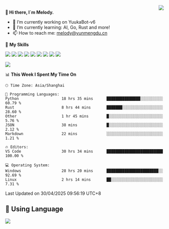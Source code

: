 <a href="#">
  <img align="right" src="https://github-readme-stats.vercel.app/api?username=melodyyuuka&count_private=true&show_icons=true" />
</a>

**👋 Hi there, I`m Melody.**

- 🔭 I’m currently working on YuukaBot-v6
- 🌱 I’m currently learning: AI, Go, Rust and more!
- 📫 How to reach me: melody@yunmengdu.cn

🌟 **My Skills** 

![](https://img.shields.io/badge/-Python-3e74a2?style=flat-square&logo=Python&logoColor=fff)
![](https://img.shields.io/badge/-Java-007396?style=flat-square&logo=OpenJDK&logoColor=fff)
![](https://img.shields.io/badge/-Node.js-339933?style=flat-square&logo=Node.js&logoColor=fff)
![](https://img.shields.io/badge/-Git-f05032?style=flat-square&logo=git&logoColor=fff)
![](https://img.shields.io/badge/-PostgreSQL-4169e1?style=flat-square&logo=PostgreSQL&logoColor=fff)
![](https://img.shields.io/badge/-Rust-000000?style=flat-square&logo=rust&logoColor=fff)
![](https://img.shields.io/badge/-VSCode-007acc?style=flat-square&logo=Visual-Studio-Code&logoColor=fff)
![](https://img.shields.io/badge/-FastAPI-009688?style=flat-square&logo=FastAPI&logoColor=fff)
![](https://img.shields.io/badge/-Linux-000000?style=flat-square&logo=Linux&logoColor=fff)


![](https://wakatime.com/badge/user/fa6dc0e2-47c5-4d2d-ae45-69fec6f2122c.svg)

<!--START_SECTION:waka-->
📊 **This Week I Spent My Time On** 

```text
🕑︎ Time Zone: Asia/Shanghai

💬 Programming Languages: 
Python                   18 hrs 35 mins      ███████████████░░░░░░░░░░   60.79 % 
Rust                     8 hrs 44 mins       ███████░░░░░░░░░░░░░░░░░░   28.60 % 
Other                    1 hr 45 mins        █░░░░░░░░░░░░░░░░░░░░░░░░    5.76 % 
JSON                     38 mins             █░░░░░░░░░░░░░░░░░░░░░░░░    2.12 % 
Markdown                 22 mins             ░░░░░░░░░░░░░░░░░░░░░░░░░    1.21 % 

🔥 Editors: 
VS Code                  30 hrs 34 mins      █████████████████████████   100.00 % 

💻 Operating System: 
Windows                  28 hrs 20 mins      ███████████████████████░░   92.69 % 
Linux                    2 hrs 14 mins       ██░░░░░░░░░░░░░░░░░░░░░░░    7.31 % 
```


 Last Updated on 30/04/2025 09:56:19 UTC+8
<!--END_SECTION:waka-->

## 🥰 **Using Language**

![](https://github-readme-stats.vercel.app/api/wakatime?username=MelodyYuyuko&layout=compact&hide_border=true)
